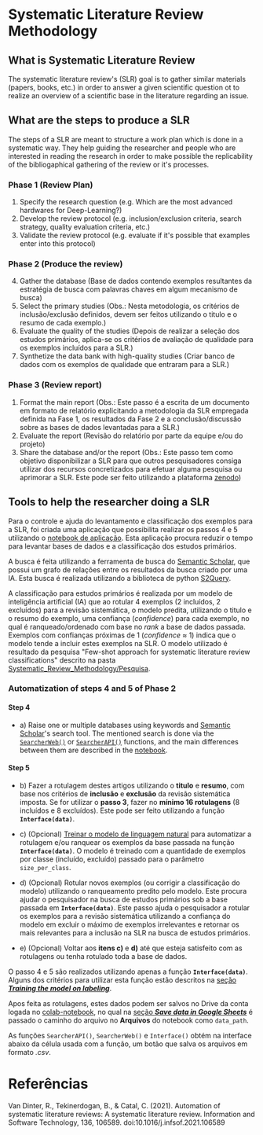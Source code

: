 
# Systematic Literature Review Methodology

## What is Systematic Literature Review

The systematic literature review's (SLR) goal is to gather similar materials (papers, books, etc.) in order to answer a given scientific question ot to realize an overview of a scientific base in the literature regarding an issue.

## What are the steps to produce a SLR

The steps of a SLR are meant to structure a work plan which is done in a systematic way. They help guiding the researcher and people who are interested in reading the research in order to make possible the replicability of the bibliogaphical gathering of the review or it's processes.

### Phase 1 (Review Plan)

1. Specify the research question (e.g. Which are the most advanced hardwares for Deep-Learning?)
2. Develop the review protocol (e.g. inclusion/exclusion criteria, search strategy, quality evaluation criteria, etc.)
3. Validate the review protocol (e.g. evaluate if it's possible that examples enter into this protocol)

### Phase 2 (Produce the review)

4. Gather the database (Base de dados contendo exemplos resultantes da estratégia de busca com palavras chaves em algum mecanismo de busca)
5. Select the primary studies (Obs.: Nesta metodologia, os critérios de inclusão/exclusão definidos, devem ser feitos utilizando o titulo e o resumo de cada exemplo.)
6. Evaluate the quality of the studies (Depois de realizar a seleção dos estudos primários, aplica-se os critérios de avaliação de qualidade para os exemplos incluídos para a SLR.)
7. Synthetize the data bank with high-quality studies (Criar banco de dados com os exemplos de qualidade que entraram para a SLR.)

### Phase 3 (Review report)

1. Format the main report (Obs.: Este passo é a escrita de um documento em formato de relatório explicitando a metodologia da SLR empregada definida na Fase 1, os resultados da Fase 2 e a conclusão/discussão sobre as bases de dados levantadas para a SLR.)
2. Evaluate the report (Revisão do relatório por parte da equipe e/ou do projeto)
3. Share the database and/or the report (Obs.: Este passo tem como objetivo disponibilizar a SLR para que outros pesquisadores consiga utilizar dos recursos concretizados para efetuar alguma pesquisa ou aprimorar a SLR. Este pode ser feito utilizando a plataforma [zenodo](https://zenodo.org/))

## Tools to help the researcher doing a SLR

Para o controle e ajuda do levantamento e classificação dos exemplos para a SLR, foi criada uma aplicação que possibilita realizar os passos 4 e 5 utilizando o [notebook de aplicação](https://colab.research.google.com/github/BecomeAllan/ML-SLRC/blob/main/Application/Classification_automation_SLR.ipynb). Esta aplicação procura reduzir o tempo para levantar bases de dados e a classificação dos estudos primários.

A busca é feita utilizando a ferramenta de busca do [Semantic Scholar](https://www.semanticscholar.org/), que possui um grafo de relações entre os resultados da busca criado por uma IA. Esta busca é realizada utilizando a biblioteca de python [S2Query](https://github.com/mcti-sefip/NLP-MCTI-PPF/tree/main/Systematic_Review/Systematic_Review_Methodology/Buscador).

A classificação para estudos primários é realizada por um modelo de inteligência artificial (IA) que ao rotular 4 exemplos (2 incluídos, 2 excluídos) para a revisão sistemática, o modelo predita, utilizando o titulo e o resumo do exemplo, uma confiança (*confidence*) para cada exemplo, no qual é ranqueado/ordenado com base no *rank* a base de dados passada. Exemplos com confianças próximas de 1 (*confidence* $\approx$ 1) indica que o modelo tende a incluir estes exemplos na SLR. O modelo utilizado é resultado da pesquisa "Few-shot approach for systematic literature review classifications" descrito na pasta [Systematic_Review_Methodology/Pesquisa](https://github.com/mcti-sefip/NLP-MCTI-PPF/tree/main/Systematic_Review/Systematic_Review_Methodology/Pesquisa).

### Automatization of steps 4 and 5 of Phase 2

#### Step 4

- a) Raise one or multiple databases using keywords and [Semantic Scholar](https://www.semanticscholar.org/)'s search tool. The mentioned search is done via the [`SearcherWeb()`](https://colab.research.google.com/github/BecomeAllan/ML-SLRC/blob/main/Application/Classification_automation_SLR.ipynb#scrollTo=kXCMmkts700P) or [`SearcherAPI()`](https://colab.research.google.com/github/BecomeAllan/ML-SLRC/blob/main/Application/Classification_automation_SLR.ipynb#scrollTo=mTQwDdhG6kxe) functions, and the main differences between them are described in the [notebook](https://colab.research.google.com/github/BecomeAllan/ML-SLRC/blob/main/Application/Classification_automation_SLR.ipynb#scrollTo=19agpVfcMqBu).

#### Step 5

- b) Fazer a rotulagem destes artigos utilizando o **titulo** e **resumo**, com base nos critérios de **inclusão**  e **exclusão** da revisão sistemática imposta. Se for utilizar o **passo 3**, fazer no **mínimo 16 rotulagens** (8 incluídos e 8 excluídos). Este pode ser feito utilizando a função **`Interface(data)`**.

- c) (Opcional) [Treinar o modelo de linguagem natural](https://colab.research.google.com/github/BecomeAllan/ML-SLRC/blob/main/Application/Classification_automation_SLR.ipynb#scrollTo=z5AsHo-wMsRP) para automatizar a rotulagem e/ou ranquear os exemplos da base passada na função **`Interface(data)`**. O modelo é treinado com a quantidade de exemplos por classe (incluído, excluído) passado para o parâmetro `size_per_class`.

- d) (Opcional) Rotular novos exemplos (ou corrigir a classificação do modelo) utilizando o ranqueamento predito pelo modelo. Este procura ajudar o pesquisador na busca de estudos primários sob a base passada em **`Interface(data)`**. Este passo ajuda o pesquisador a rotular os exemplos para a revisão sistemática utilizando a confiança do modelo em excluir o máximo de exemplos irrelevantes e retornar os mais relevantes para a inclusão na SLR na busca de estudos primários.

- e) (Opcional) Voltar aos **itens c)** e **d)** até que esteja satisfeito com as rotulagens ou tenha rotulado toda a base de dados.

O passo 4 e 5 são realizados utilizando apenas a função **`Interface(data)`**. Alguns dos critérios para utilizar esta função estão descritos na [seção ***Training the model on labeling***](https://colab.research.google.com/github/BecomeAllan/ML-SLRC/blob/main/Application/Classification_automation_SLR.ipynb#scrollTo=si5nOu94eT4w).

Apos feita as rotulagens, estes dados podem ser salvos no Drive da conta logada no [colab-notebook](https://colab.research.google.com/github/BecomeAllan/ML-SLRC/blob/main/Application/Classification_automation_SLR.ipynb), no qual na [seção ***Save data in Google Sheets***](https://colab.research.google.com/github/BecomeAllan/ML-SLRC/blob/main/Application/Classification_automation_SLR.ipynb#scrollTo=lyQj-AxYNIbh) é passado o caminho do arquivo no **Arquivos** do notebook como `data_path`.

As funções `SearcherAPI()`, `SearcherWeb()` e `Interface()` obtém na interface abaixo da célula usada com a função, um botão que salva os arquivos em formato *.csv*.


# Referências

Van Dinter, R., Tekinerdogan, B., & Catal, C. (2021). Automation of systematic literature reviews: A systematic literature review. Information and Software Technology, 136, 106589. doi:10.1016/j.infsof.2021.106589
